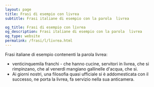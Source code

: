 ```yaml
---
layout: page
title: Frasi di esempio con livrea 
subtitle: Frasi italiane di esempio con la parola  livrea

og_title: Frasi di esempio con livrea 
og_description: Frasi italiane di esempio con la parola  livrea
og_type: website
permalink: /frasi/l/livrea.html
---
```


Frasi italiane di esempio contenenti la parola livrea:


- venticinquemila franchi - che hanno cucine, servitori in livrea, che si rimpinzano, che al venerdì mangiano gallinelle d'acqua, che si.
- Ai giorni nostri, una filosofia quasi ufficiale si è addomesticata con il successo, ne porta la livrea, fa servizio nella sua anticamera.
